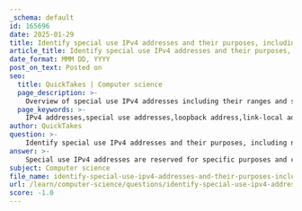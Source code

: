 ```yaml
---
_schema: default
id: 165696
date: 2025-01-29
title: Identify special use IPv4 addresses and their purposes, including network, broadcast, loopback, and link-local addresses.
article_title: Identify special use IPv4 addresses and their purposes, including network, broadcast, loopback, and link-local addresses.
date_format: MMM DD, YYYY
post_on_text: Posted on
seo:
  title: QuickTakes | Computer science
  page_description: >-
    Overview of special use IPv4 addresses including their ranges and specific purposes such as loopback, link-local, network, broadcast, TEST-NET, and experimental addresses.
  page_keywords: >-
    IPv4 addresses,special use addresses,loopback address,link-local addresses,network address,broadcast address,TEST-NET addresses,experimental addresses
author: QuickTakes
question: >-
    Identify special use IPv4 addresses and their purposes, including network, broadcast, loopback, and link-local addresses.
answer: >-
    Special use IPv4 addresses are reserved for specific purposes and cannot be assigned to regular hosts. Here are the main categories of special use IPv4 addresses along with their purposes:\n\n1. **Loopback Address**:\n   - **Address Range**: 127.0.0.0 to 127.255.255.255\n   - **Purpose**: The loopback address is used for testing and refers to the local host. The most commonly used loopback address is 127.0.0.1, which allows a device to send and receive data to itself, facilitating software testing and network diagnostics.\n\n2. **Link-Local Addresses**:\n   - **Address Range**: 169.254.0.0 to 169.254.255.255 (169.254.0.0/16)\n   - **Purpose**: These addresses are used for automatic address assignment in local networks when a device cannot obtain an IP address from a DHCP server. They enable communication between devices on the same local network segment without requiring a router.\n\n3. **Network Address**:\n   - **Definition**: The first address in a subnet, where all host bits are set to 0.\n   - **Purpose**: This address identifies the network itself and is not assignable to any individual host. It is used for routing purposes to indicate the network segment.\n\n4. **Broadcast Address**:\n   - **Definition**: The last address in a subnet, where all host bits are set to 1.\n   - **Purpose**: This address is used to send data to all devices on a network segment simultaneously. It cannot be assigned to any individual host.\n\n5. **TEST-NET Addresses**:\n   - **Address Range**: 192.0.2.0 to 192.0.2.255 (192.0.2.0/24)\n   - **Purpose**: These addresses are reserved for documentation and teaching purposes. They are used in examples and tutorials to avoid conflicts with real IP addresses.\n\n6. **Experimental Addresses**:\n   - **Address Range**: 240.0.0.0 to 255.255.255.254\n   - **Purpose**: These addresses are reserved for experimental purposes and are not intended for general use.\n\nIn summary, special use IPv4 addresses serve critical roles in network operations, testing, and documentation, ensuring that certain functionalities are preserved and that conflicts with regular IP address assignments are avoided.
subject: Computer science
file_name: identify-special-use-ipv4-addresses-and-their-purposes-including-network-broadcast-loopback-and-linklocal-addresses.md
url: /learn/computer-science/questions/identify-special-use-ipv4-addresses-and-their-purposes-including-network-broadcast-loopback-and-linklocal-addresses
score: -1.0
---
```


&nbsp;